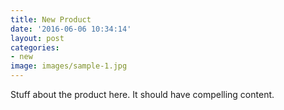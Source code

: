 ```yaml
---
title: New Product
date: '2016-06-06 10:34:14'
layout: post
categories:
- new
image: images/sample-1.jpg
---
```

Stuff about the product here. It should have compelling content.